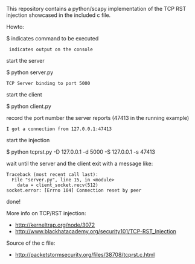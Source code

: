 This repository contains a python/scapy implementation of the TCP RST injection showcased in the included c file. 

Howto:

$ indicates command to be executed

	 indicates output on the console


start the server

$ python server.py

    TCP Server binding to port 5000

start the client

$ python client.py

record the port number the server reports (47413 in the running example)

    I got a connection from 127.0.0.1:47413

start the injection

$ python tcprst.py -D 127.0.0.1 -d 5000 -S 127.0.0.1 -s 47413

wait until the server and the client exit with a message like:

    Traceback (most recent call last):
      File "server.py", line 15, in <module>
        data = client_socket.recv(512)
    socket.error: [Errno 104] Connection reset by peer

done!

More info on TCP/RST injection:

* http://kerneltrap.org/node/3072
* http://www.blackhatacademy.org/security101/TCP-RST_Injection

Source of the c file: 

* http://packetstormsecurity.org/files/38708/tcprst.c.html